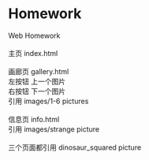 # Homework
Web Homework<br>
<br>
主页 index.html  
<br>
画廊页 gallery.html  
    左按钮 上一个图片  
    右按钮 下一个图片  
    引用 images/1-6 pictures  
<br>
信息页 info.html  
    引用 images/strange picture  
<br>
三个页面都引用 dinosaur_squared picture  
